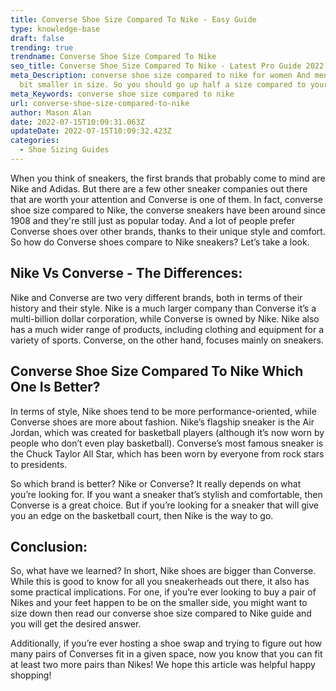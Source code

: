 ```yaml
---
title: Converse Shoe Size Compared To Nike - Easy Guide
type: knowledge-base
draft: false
trending: true
trendname: Converse Shoe Size Compared To Nike
seo_title: Converse Shoe Size Compared To Nike - Latest Pro Guide 2022
meta_Description: converse shoe size compared to nike for women And men's are a
  bit smaller in size. So you should go up half a size compared to your Nike.
meta_Keywords: converse shoe size compared to nike
url: converse-shoe-size-compared-to-nike
author: Mason Alan
date: 2022-07-15T10:09:31.063Z
updateDate: 2022-07-15T10:09:32.423Z
categories:
  - Shoe Sizing Guides
---
```

When you think of sneakers, the first brands that probably come to mind are Nike and Adidas. But there are a few other sneaker companies out there that are worth your attention and Converse is one of them. In fact, converse shoe size compared to Nike, the converse sneakers have been around since 1908 and they're still just as popular today. And a lot of people prefer Converse shoes over other brands, thanks to their unique style and comfort. So how do Converse shoes compare to Nike sneakers? Let’s take a look.

## **Nike Vs Converse - The Differences:**

Nike and Converse are two very different brands, both in terms of their history and their style. Nike is a much larger company than Converse it’s a multi-billion dollar corporation, while Converse is owned by Nike. Nike also has a much wider range of products, including clothing and equipment for a variety of sports. Converse, on the other hand, focuses mainly on sneakers.

## **Converse Shoe Size Compared To Nike Which One Is Better?**

In terms of style, Nike shoes tend to be more performance-oriented, while Converse shoes are more about fashion. Nike’s flagship sneaker is the Air Jordan, which was created for basketball players (although it’s now worn by people who don’t even play basketball). Converse’s most famous sneaker is the Chuck Taylor All Star, which has been worn by everyone from rock stars to presidents.

So which brand is better? Nike or Converse? It really depends on what you’re looking for. If you want a sneaker that’s stylish and comfortable, then Converse is a great choice. But if you’re looking for a sneaker that will give you an edge on the basketball court, then Nike is the way to go.

## **Conclusion:**

So, what have we learned? In short, Nike shoes are bigger than Converse. While this is good to know for all you sneakerheads out there, it also has some practical implications. For one, if you’re ever looking to buy a pair of Nikes and your feet happen to be on the smaller side, you might want to size down then read our converse shoe size compared to Nike guide and you will get the desired answer. 

Additionally, if you’re ever hosting a shoe swap and trying to figure out how many pairs of Converses fit in a given space, now you know that you can fit at least two more pairs than Nikes! We hope this article was helpful happy shopping!
